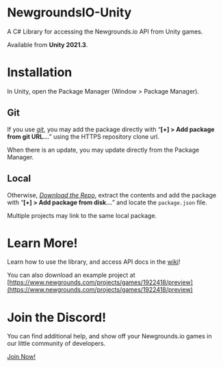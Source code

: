 # NewgroundsIO-Unity
A C# Library for accessing the Newgrounds.io API from Unity games.

Available from **Unity 2021.3**.

# Installation

In Unity, open the Package Manager (Window > Package Manager).

## Git

If you use *[git](https://git-scm.com/)*, you may add the package directly with “**[+] > Add package from git URL…**” using the HTTPS repository clone url.

When there is an update, you may update directly from the Package Manager.

## Local

Otherwise, *[Download the Repo](https://github.com/PsychoGoldfishNG/NewgroundsIO-Unity/archive/refs/heads/main.zip)*, extract the contents and add the package with “**[+] > Add package from disk…**” and locate the `package.json` file.

Multiple projects may link to the same local package.

# Learn More!
Learn how to use the library, and access API docs in the [wiki](https://github.com/PsychoGoldfishNG/NewgroundsIO-Unity/wiki)!

You can also download an example project at [https://www.newgrounds.com/projects/games/1922418/preview](https://www.newgrounds.com/projects/games/1922418/preview)

# Join the Discord!
You can find additional help, and show off your Newgrounds.io games in our little community of developers.  

[Join Now!](https://discord.gg/wcsCk2ErhH)
